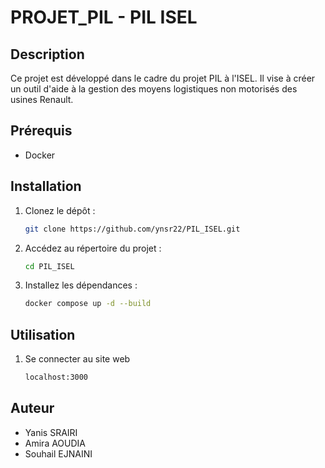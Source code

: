 # PROJET_PIL - PIL ISEL

## Description
Ce projet est développé dans le cadre du projet PIL à l'ISEL. Il vise à créer un outil d'aide à la gestion des moyens logistiques non motorisés des usines Renault.

## Prérequis
- Docker

## Installation
1. Clonez le dépôt :
    ```bash
    git clone https://github.com/ynsr22/PIL_ISEL.git
    ```
2. Accédez au répertoire du projet :
    ```bash
    cd PIL_ISEL
    ```
3. Installez les dépendances :
    ```bash
    docker compose up -d --build
    ```

## Utilisation
1. Se connecter au site web
    ```bash
    localhost:3000
    ```

## Auteur
- Yanis SRAIRI
- Amira AOUDIA
- Souhail EJNAINI
